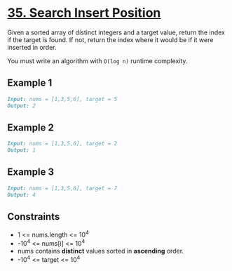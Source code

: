 # [35. Search Insert Position](https://leetcode.com/problems/search-insert-position/)

Given a sorted array of distinct integers and a target value, return the index if the target is found. If not, return the index where it would be if it were inserted in order.

You must write an algorithm with `O(log n)` runtime complexity.

## Example 1

```md
Input: nums = [1,3,5,6], target = 5
Output: 2
```

## Example 2

```md
Input: nums = [1,3,5,6], target = 2
Output: 1
```

## Example 3

```md
Input: nums = [1,3,5,6], target = 7
Output: 4
```

## Constraints

- 1 <= nums.length <= 10<sup>4</sup>
- -10<sup>4</sup> <= nums[i] <= 10<sup>4</sup>
- nums contains **distinct** values sorted in **ascending** order.
- -10<sup>4</sup> <= target <= 10<sup>4</sup>
